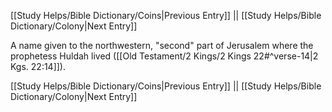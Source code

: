 [[Study Helps/Bible Dictionary/Coins|Previous Entry]]  ||  [[Study Helps/Bible Dictionary/Colony|Next Entry]]

 A name given to the northwestern, "second" part of Jerusalem where the prophetess Huldah lived ([[Old Testament/2 Kings/2 Kings 22#^verse-14|2 Kgs. 22:14]]).

[[Study Helps/Bible Dictionary/Coins|Previous Entry]]  ||  [[Study Helps/Bible Dictionary/Colony|Next Entry]]